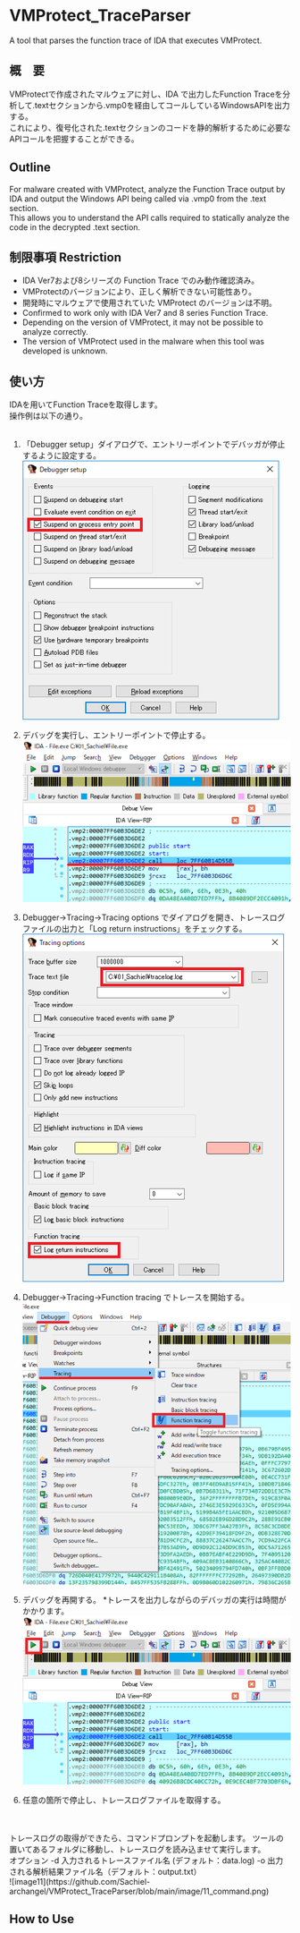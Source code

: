# VMProtect_TraceParser
A tool that parses the function trace of IDA that executes VMProtect.

## 概　要  
VMProtectで作成されたマルウェアに対し、IDA で出力したFunction Traceを分析して.textセクションから.vmp0を経由してコールしているWindowsAPIを出力する。  
これにより、復号化された.textセクションのコードを静的解析するために必要なAPIコールを把握することができる。  
  
## Outline
For malware created with VMProtect, analyze the Function Trace output by IDA and output the Windows API being called via .vmp0 from the .text section.  
This allows you to understand the API calls required to statically analyze the code in the decrypted .text section.  

## 制限事項 Restriction
* IDA Ver7および8シリーズの Function Trace でのみ動作確認済み。  
* VMProtectのバージョンにより、正しく解析できない可能性あり。  
* 開発時にマルウェアで使用されていた VMProtect のバージョンは不明。  
* Confirmed to work only with IDA Ver7 and 8 series Function Trace.
* Depending on the version of VMProtect, it may not be possible to analyze correctly.
* The version of VMProtect used in the malware when this tool was developed is unknown.

## 使い方
IDAを用いてFunction Traceを取得します。  
操作例は以下の通り。  
<br>
1. 「Debugger setup」ダイアログで、エントリーポイントでデバッガが停止するように設定する。  
![image1](https://github.com/Sachiel-archangel/VMProtect_TraceParser/blob/main/image/01_IDA_Debugger_Setup.png)

2. デバッグを実行し、エントリーポイントで停止する。  
![image2](https://github.com/Sachiel-archangel/VMProtect_TraceParser/blob/main/image/02_IDA_Suspend_at_entrypoint.png)

3. Debugger->Tracing->Tracing options でダイアログを開き、トレースログファイルの出力と「Log return instructions」をチェックする。  
![image3](https://github.com/Sachiel-archangel/VMProtect_TraceParser/blob/main/image/03_TracingOptions.png)

4. Debugger->Tracing->Function tracing でトレースを開始する。  
![image4](https://github.com/Sachiel-archangel/VMProtect_TraceParser/blob/main/image/04_IDA_tracing.png)

5. デバッグを再開する。 *トレースを出力しながらのデバッガの実行は時間がかかります。  
![image5](https://github.com/Sachiel-archangel/VMProtect_TraceParser/blob/main/image/05_IDA_Resume.png)

6. 任意の箇所で停止し、トレースログファイルを取得する。  
<br>
<br>
トレースログの取得ができたら、コマンドプロンプトを起動します。  
ツールの置いてあるフォルダに移動し、トレースログを読み込ませて実行します。  
<br>
オプション  
-d 入力されるトレースファイル名 (デフォルト：data.log)  
-o 出力される解析結果ファイル名（デフォルト：output.txt）  
<br>
![image11](https://github.com/Sachiel-archangel/VMProtect_TraceParser/blob/main/image/11_command.png)

## How to Use

